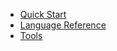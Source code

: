<!-- docs/_sidebar.md -->

* [Quick Start](/quickstart.md)
* [Language Reference](language.md)
* [Tools](Tools.md)